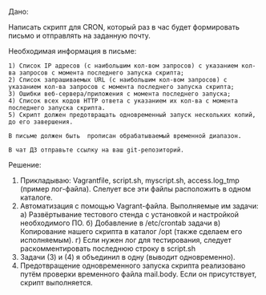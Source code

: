 Дано:

Написать скрипт для CRON, который раз в час будет формировать письмо и отправлять на заданную почту.

Необходимая информация в письме:

    1) Список IP адресов (с наибольшим кол-вом запросов) с указанием кол-ва запросов c момента последнего запуска скрипта;
    2) Список запрашиваемых URL (с наибольшим кол-вом запросов) с указанием кол-ва запросов c момента последнего запуска скрипта;
    3) Ошибки веб-сервера/приложения c момента последнего запуска;
    4) Список всех кодов HTTP ответа с указанием их кол-ва с момента последнего запуска скрипта.
    5) Скрипт должен предотвращать одновременный запуск нескольких копий, до его завершения.

    В письме должен быть  прописан обрабатываемый временной диапазон.

    В чат ДЗ отправьте ссылку на ваш git-репозиторий.

Решение:

1) Прикладываю: Vagrantfile, script.sh, myscript.sh, access.log_tmp (пример лог-файла). Слелует все эти файлы расположить в одном каталоге.
2) Автоматизация с помощью Vagrant-файла. Выполняемые им задачи:
    а) Развёртывание тестового стенда с установкой и настройкой необходимого ПО.
    б) Добавление в /etc/crontab задачи
    в) Копирование нашего скрипта в каталог /opt (также сделаем его исполняемым).
    г) Если нужен лог для тестирования, следует раскомментировать последнюю строку в script.sh
3) Задачи (3) и (4) я объединил в одну (выводит одновременно).
4) Предотвращение одновременного запуска скрипта реализовано путём проверки временного файла mail.body. Если он присутствует, скрипт выполняется. 
